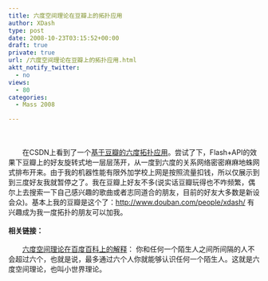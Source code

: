 ```yaml
---
title: 六度空间理论在豆瓣上的拓扑应用
author: XDash
type: post
date: 2008-10-23T03:15:52+00:00
draft: true
private: true
url: /六度空间理论在豆瓣上的拓扑应用.html
aktt_notify_twitter:
  - no
views:
  - 80
categories:
  - Mass 2008

---
```

<div style="text-align: center">
  &nbsp;
</div>

<div style="text-align: center">
  <img decoding="async" alt="" src="http://www.xdash.cn/attachments/month_0810/d2008102311449.JPG" />
</div>

<div style="">
  &nbsp;
</div>

<div>
  　　在CSDN上看到了一个<a target="_blank" href="http://blog.csdn.net/EmilMatthew/archive/2008/09/29/2994929.aspx">基于豆瓣的六度拓扑应用</a>。尝试了下，Flash+API的效果下豆瓣上的好友旋转式地一层层荡开，从一度到六度的关系网络密密麻麻地蛛网式排布开来。由于我的机器性能有限外加学校上网是按照流量扣钱，所以仅展示到到三度好友我就暂停之了。我在豆瓣上好友不多(说实话豆瓣玩得也不咋频繁，偶尔上去搜索一下自己感兴趣的歌曲或者志同道合的朋友，目前的好友大多数是新设会众)。基本上我的豆瓣是这个了：<a target="_blank" href="http://www.douban.com/people/xdash/">http://www.douban.com/people/xdash/</a>&nbsp;有兴趣成为我一度拓扑的朋友可以加我。
</div>

<div>
  &nbsp;
</div>

<div>
  <strong>相关链接：</strong>
</div>

<div>
  &nbsp;
</div>

<div>
  　　<a target="_blank" href="http://baike.baidu.com/view/200573.htm">六度空间理论在百度百科上的解释</a>：&nbsp;你和任何一个陌生人之间所间隔的人不会超过六个，也就是说，最多通过六个人你就能够认识任何一个陌生人。这就是六度空间理论，也叫小世界理论。
</div>

&nbsp;